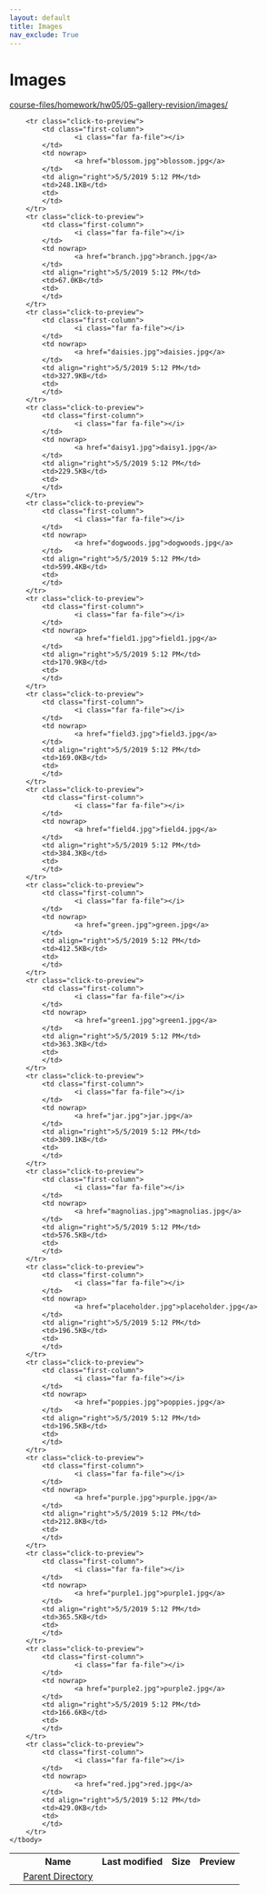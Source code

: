 ```yaml
---
layout: default
title: Images
nav_exclude: True
---
```


# Images

[course-files/homework/hw05/05-gallery-revision/images/](.)

<table class="tbl-files">
    <tbody>
        <tr>
            <th valign="top"></th>
            <th>Name</th>
            <th>Last modified</th>
            <th>Size</th>
            <th>Preview</th>
        </tr>
        <tr>
            <td valign="top">
                <i class="fa fa-folder-open"></i>
            </td>
            <td><a href="../">Parent Directory</a></td>
            <td>&nbsp;</td>
            <td>&nbsp;</td>
            <td>&nbsp;</td>
        </tr>

        <tr class="click-to-preview">
            <td class="first-column">
                    <i class="far fa-file"></i>
            </td>
            <td nowrap>
                    <a href="blossom.jpg">blossom.jpg</a>
            </td>
            <td align="right">5/5/2019 5:12 PM</td>
            <td>248.1KB</td>
            <td>
            </td>
        </tr>
        <tr class="click-to-preview">
            <td class="first-column">
                    <i class="far fa-file"></i>
            </td>
            <td nowrap>
                    <a href="branch.jpg">branch.jpg</a>
            </td>
            <td align="right">5/5/2019 5:12 PM</td>
            <td>67.0KB</td>
            <td>
            </td>
        </tr>
        <tr class="click-to-preview">
            <td class="first-column">
                    <i class="far fa-file"></i>
            </td>
            <td nowrap>
                    <a href="daisies.jpg">daisies.jpg</a>
            </td>
            <td align="right">5/5/2019 5:12 PM</td>
            <td>327.9KB</td>
            <td>
            </td>
        </tr>
        <tr class="click-to-preview">
            <td class="first-column">
                    <i class="far fa-file"></i>
            </td>
            <td nowrap>
                    <a href="daisy1.jpg">daisy1.jpg</a>
            </td>
            <td align="right">5/5/2019 5:12 PM</td>
            <td>229.5KB</td>
            <td>
            </td>
        </tr>
        <tr class="click-to-preview">
            <td class="first-column">
                    <i class="far fa-file"></i>
            </td>
            <td nowrap>
                    <a href="dogwoods.jpg">dogwoods.jpg</a>
            </td>
            <td align="right">5/5/2019 5:12 PM</td>
            <td>599.4KB</td>
            <td>
            </td>
        </tr>
        <tr class="click-to-preview">
            <td class="first-column">
                    <i class="far fa-file"></i>
            </td>
            <td nowrap>
                    <a href="field1.jpg">field1.jpg</a>
            </td>
            <td align="right">5/5/2019 5:12 PM</td>
            <td>170.9KB</td>
            <td>
            </td>
        </tr>
        <tr class="click-to-preview">
            <td class="first-column">
                    <i class="far fa-file"></i>
            </td>
            <td nowrap>
                    <a href="field3.jpg">field3.jpg</a>
            </td>
            <td align="right">5/5/2019 5:12 PM</td>
            <td>169.0KB</td>
            <td>
            </td>
        </tr>
        <tr class="click-to-preview">
            <td class="first-column">
                    <i class="far fa-file"></i>
            </td>
            <td nowrap>
                    <a href="field4.jpg">field4.jpg</a>
            </td>
            <td align="right">5/5/2019 5:12 PM</td>
            <td>384.3KB</td>
            <td>
            </td>
        </tr>
        <tr class="click-to-preview">
            <td class="first-column">
                    <i class="far fa-file"></i>
            </td>
            <td nowrap>
                    <a href="green.jpg">green.jpg</a>
            </td>
            <td align="right">5/5/2019 5:12 PM</td>
            <td>412.5KB</td>
            <td>
            </td>
        </tr>
        <tr class="click-to-preview">
            <td class="first-column">
                    <i class="far fa-file"></i>
            </td>
            <td nowrap>
                    <a href="green1.jpg">green1.jpg</a>
            </td>
            <td align="right">5/5/2019 5:12 PM</td>
            <td>363.3KB</td>
            <td>
            </td>
        </tr>
        <tr class="click-to-preview">
            <td class="first-column">
                    <i class="far fa-file"></i>
            </td>
            <td nowrap>
                    <a href="jar.jpg">jar.jpg</a>
            </td>
            <td align="right">5/5/2019 5:12 PM</td>
            <td>309.1KB</td>
            <td>
            </td>
        </tr>
        <tr class="click-to-preview">
            <td class="first-column">
                    <i class="far fa-file"></i>
            </td>
            <td nowrap>
                    <a href="magnolias.jpg">magnolias.jpg</a>
            </td>
            <td align="right">5/5/2019 5:12 PM</td>
            <td>576.5KB</td>
            <td>
            </td>
        </tr>
        <tr class="click-to-preview">
            <td class="first-column">
                    <i class="far fa-file"></i>
            </td>
            <td nowrap>
                    <a href="placeholder.jpg">placeholder.jpg</a>
            </td>
            <td align="right">5/5/2019 5:12 PM</td>
            <td>196.5KB</td>
            <td>
            </td>
        </tr>
        <tr class="click-to-preview">
            <td class="first-column">
                    <i class="far fa-file"></i>
            </td>
            <td nowrap>
                    <a href="poppies.jpg">poppies.jpg</a>
            </td>
            <td align="right">5/5/2019 5:12 PM</td>
            <td>196.5KB</td>
            <td>
            </td>
        </tr>
        <tr class="click-to-preview">
            <td class="first-column">
                    <i class="far fa-file"></i>
            </td>
            <td nowrap>
                    <a href="purple.jpg">purple.jpg</a>
            </td>
            <td align="right">5/5/2019 5:12 PM</td>
            <td>212.8KB</td>
            <td>
            </td>
        </tr>
        <tr class="click-to-preview">
            <td class="first-column">
                    <i class="far fa-file"></i>
            </td>
            <td nowrap>
                    <a href="purple1.jpg">purple1.jpg</a>
            </td>
            <td align="right">5/5/2019 5:12 PM</td>
            <td>365.5KB</td>
            <td>
            </td>
        </tr>
        <tr class="click-to-preview">
            <td class="first-column">
                    <i class="far fa-file"></i>
            </td>
            <td nowrap>
                    <a href="purple2.jpg">purple2.jpg</a>
            </td>
            <td align="right">5/5/2019 5:12 PM</td>
            <td>166.6KB</td>
            <td>
            </td>
        </tr>
        <tr class="click-to-preview">
            <td class="first-column">
                    <i class="far fa-file"></i>
            </td>
            <td nowrap>
                    <a href="red.jpg">red.jpg</a>
            </td>
            <td align="right">5/5/2019 5:12 PM</td>
            <td>429.0KB</td>
            <td>
            </td>
        </tr>
    </tbody>
</table>

